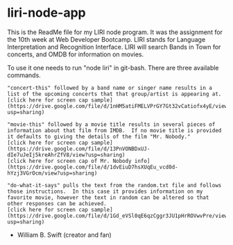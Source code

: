 # liri-node-app
This is the ReadMe file for my LIRI node program. It was the assignment for the 10th week at Web Developer Bootcamp. LIRI stands for Language Interpretation and Recognition Interface.  LIRI will search Bands in Town for concerts, and OMDB for information on movies.

To use it one needs to run "node liri" in git-bash.  There are three available commands.  

	"concert-this" followed by a band name or singer name results in a list of the upcoming concerts that that group/artist is appearing at.  
	[click here for screen cap sample](https://drive.google.com/file/d/1nHM5atiFMELVPrGY7Gt32vCatiofx4yE/view?usp=sharing)

	"movie-this" followed by a movie title results in several pieces of information about that film from IMDB.  If no movie title is provided it defaults to giving the details of the film "Mr. Nobody."
   	[click here for screen cap sample](https://drive.google.com/file/d/13PnVONBDxUJ-dIe7uJeIj5kreAhrZfV8/view?usp=sharing)
 	[click here for screen cap of Mr. Nobody info](https://drive.google.com/file/d/1dvEiuD7hsXUqEu_vcd0d-hYzj3VGrOcm/view?usp=sharing)

	"do-what-it-says" pulls the text from the random.txt file and follows those instructions.  In this case it provides information on my favorite movie, however the text in random can be altered so that other responses can be achieved.  
	[click here for screen cap sample](https://drive.google.com/file/d/1Gd_eVSl0qE6qzCggr3JU1pHrROVwvPre/view?usp=sharing)



- William B. Swift (creator and fan)